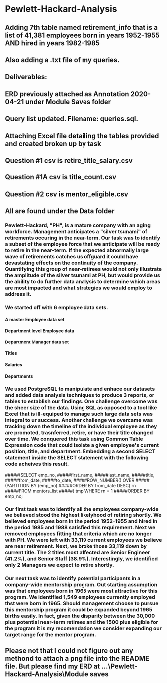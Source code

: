 # Pewlett-Hackard-Analysis

## Adding 7th table named retirement_info that is a list of 41,381 employees born in years 1952-1955 AND hired in years 1982-1985

## Also adding a .txt file of my queries.

## Deliverables:
## ERD previously attached as Annotation 2020-04-21 under Module Saves folder
## Query list updated.  Filename: queries.sql.

## Attaching Excel file detailing the tables provided and created broken up by task
## Question #1 csv is retire_title_salary.csv
## Question #1A csv is title_count.csv
## Question #2 csv is mentor_eligible.csv
## All are found under the Data folder

### Pewlett-Hackard, "PH", is a mature company with an aging workforce.  Management anticipates a "silver tsunami" of retirements occuring in the near-term.  Our task was to identify a subset of the employee force that we anticipate will be ready to retire in the near-term.  If the expected abnormally large wave of retirements catches us offguard it could have devastating effects on the continuity of the company.  Quantifying this group of near-retirees would not only illustrate the amplitude of the silver tsunami at PH, but would provide us the ability to do further data analysis to determine which areas are most impacted and what strategies we would employ to address it.

### We started off with 6 employee data sets.  
#### A master Employee data set
#### Department level Employee data
#### Department Manager data set
#### Titles
#### Salaries
#### Departments
### We used PostgreSQL to manipulate and enhace our datasets and added data analysis techniques to produce 3 reports, or tables to establish our findings.  One challenge overcome was the sheer size of the data.  Using SQL as opposed to a tool like Excel that is ill-equiped to manage such large data sets was integral to ur success.  Another challenge we overcame was tracking down the timeline of the individual employee as they are promoted, trasnferred, retire, or have their title changed over time.  We conquered this task using Common Table Expression code that could isolate a given employee's current position, title, and department.  Embedding a second SELECT statement inside the SELECT statement with the following code acheives this result.

#####(SELECT emp_no,
#####first_name,
#####last_name,
#####title,
#####from_date,
#####to_date,
#####ROW_NUMBER() OVER
#####(PARTITION BY (emp_no)
#####ORDER BY from_date DESC) rn
#####FROM mentors_list
#####) tmp WHERE rn = 1
#####ORDER BY emp_no;

### Our first task was to identify all the employees company-wide we believed stood the highest likelyhood of retiring shortly.  We believed employees born in the period 1952-1955 and hired in the period 1985 and 1988 satisfied this requirement.  Next we removed employees fitting that criteria which are no longer with PH.  We were left with 33,119 current employees we believe are near retirement.  Next, we broke those 33,119 down by current title.  The 2 titles most affected are Senior Engineer (41.2%), and Senior Staff (38.9%).  Interestingly, we identified only 2 Managers we expect to retire shortly.  

### Our next task was to identify potential participants in a company-wide mentorship program.  Out starting assumption was that employees born in 1965 were most attractive for this program.  We identified 1,549 employees currently employed thst were born in 1965.  Should management choose to pursue this mentorship program it could be expanded beyond 1965 births easily.  In fact, given the disparity between the 30,000 plus potential near-term retirees and the 1500 plus eligible for the program it is my recomendation we consider expanding our target range for the mentor program.


## Please not that I could not figure out any methond to attach a png file into the README file.  But please find my ERD at ...\Pewlett-Hackard-Analysis\Module saves

